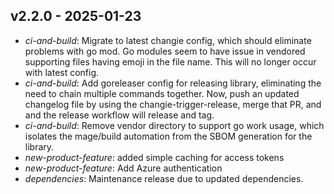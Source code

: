 ## v2.2.0 - 2025-01-23

- _ci-and-build_: Migrate to latest changie config, which should eliminate problems with go mod.
  Go modules seem to have issue in vendored supporting files having emoji in the file name.
  This will no longer occur with latest config.
- _ci-and-build_: Add goreleaser config for releasing library, eliminating the need to chain multiple commands together.
  Now, push an updated changelog file by using the changie-trigger-release, merge that PR, and and the release workflow will release and tag.
- _ci-and-build_: Remove vendor directory to support go work usage, which isolates the mage/build automation from the SBOM generation for the library.
- _new-product-feature_: added simple caching for access tokens
- _new-product-feature_: Add Azure authentication
- _dependencies_: Maintenance release due to updated dependencies.
